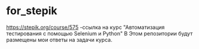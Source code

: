 # for_stepik
https://stepik.org/course/575 -ссылка на курс "Автоматизация тестирования с помощью Selenium и Python"
В Этом репозитории будут размещены мои ответы на задачи курса.
